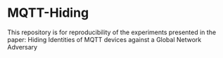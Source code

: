# MQTT-Hiding

This repository is for reproducibility of the experiments presented in the paper: Hiding Identities of MQTT devices against a Global Network Adversary
